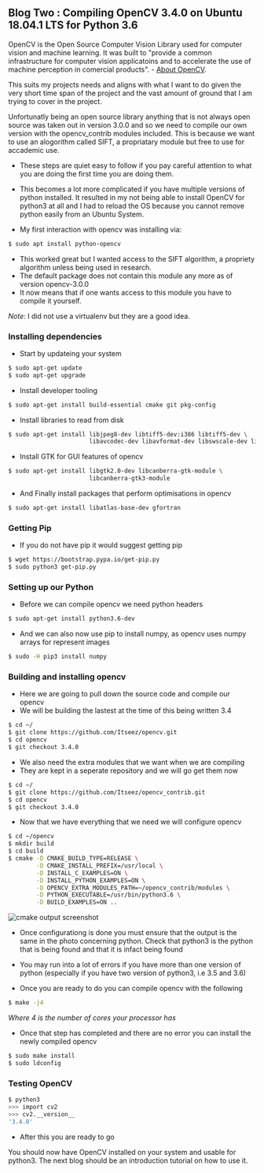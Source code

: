 ## Blog Two : Compiling OpenCV 3.4.0 on Ubuntu 18.04.1 LTS for Python 3.6

OpenCV is the Open Source Computer Vision Library used for computer vision and machine learning. It was built to "provide a common infrastructure for computer vision applicatoins and to accelerate the use of machine perception in comercial products". - [About OpenCV](https://opencv.org/about.html).

This suits my projects needs and aligns with what I want to do given the very short time span of the project and the vast amount of ground that I am trying to cover in the project. 

Unfortunatly being an open source library anything that is not always open source was taken out in version 3.0.0 and so we need to compile our own version with the opencv_contrib modules included. This is because we want to use an alogorithm called SIFT, a propriatary module but free to use for accademic use. 

* These steps are quiet easy to follow if you pay careful attention to what you are doing the first time you are doing them.
* This becomes a lot more complicated if you have multiple versions of python installed. It resulted in my not being able to install OpenCV for python3 at all and I had to reload the OS because you cannot remove python easily from an Ubuntu System.

* My first interaction with opencv was installing via:
```bash
$ sudo apt install python-opencv
```

* This worked great but I wanted access to the SIFT algorithm, a propriety algorithm unless being used in research. 
* The default package does not contain this module any more as of version opencv-3.0.0
* It now means that if one wants access to this module you have to compile it yourself.

*Note*: I did not use a virtualenv but they are a good idea.

### Installing dependencies

* Start by updateing your system
```bash
$ sudo apt-get update
$ sudo apt-get upgrade
```

* Install developer tooling
```bash
$ sudo apt-get install build-essential cmake git pkg-config
```

* Install libraries to read from disk
```bash
$ sudo apt-get install libjpeg8-dev libtiff5-dev:i386 libtiff5-dev \
                       libavcodec-dev libavformat-dev libswscale-dev libv4l-dev
```

* Install GTK for GUI features of opencv
```bash
$ sudo apt-get install libgtk2.0-dev libcanberra-gtk-module \
                       libcanberra-gtk3-module
```

* And Finally install packages that perform optimisations in opencv
```bash
$ sudo apt-get install libatlas-base-dev gfortran
```

### Getting Pip

* If you do not have pip it would suggest getting pip
```bash
$ wget https://bootstrap.pypa.io/get-pip.py
$ sudo python3 get-pip.py
```

### Setting up our Python

* Before we can compile opencv we need python headers
```bash
$ sudo apt-get install python3.6-dev
```

* And we can also now use pip to install numpy, as opencv uses numpy arrays for represent images
```bash
$ sudo -H pip3 install numpy
```

### Building and installing opencv

* Here we are going to pull down the source code and compile our opencv
* We will be building the lastest at the time of this being written 3.4

```bash
$ cd ~/
$ git clone https://github.com/Itseez/opencv.git
$ cd opencv
$ git checkout 3.4.0
```

* We also need the extra modules that we want when we are compiling 
* They are kept in a seperate repository and we will go get them now

```bash
$ cd ~/
$ git clone https://github.com/Itseez/opencv_contrib.git
$ cd opencv
$ git checkout 3.4.0
```

* Now that we have everything that we need we will configure opencv

```bash
$ cd ~/opencv
$ mkdir build
$ cd build
$ cmake -D CMAKE_BUILD_TYPE=RELEASE \
        -D CMAKE_INSTALL_PREFIX=/usr/local \
        -D INSTALL_C_EXAMPLES=ON \
        -D INSTALL_PYTHON_EXAMPLES=ON \
        -D OPENCV_EXTRA_MODULES_PATH=~/opencv_contrib/modules \
        -D PYTHON_EXECUTABLE=/usr/bin/python3.6 \
        -D BUILD_EXAMPLES=ON ..
```

![cmake output screenshot](https://gitlab.computing.dcu.ie/doylet9/2019-ca400-XXXX/raw/master/docs/blog/images/cmakeScreenshot.png)

* Once configurationg is done you must ensure that the output is the same in the photo concerning python. Check that python3 is the python that is being found and that it is infact being found
* You may run into a lot of errors if you have more than one version of python (especially if you have two version of python3, i.e 3.5 and 3.6)

* Once you are ready to do you can compile opencv with the following
```bash
$ make -j4
```
*Where 4 is the number of cores your processor has*

* Once that step has completed and there are no error you can install the newly compiled opencv

```bash
$ sudo make install 
$ sudo ldconfig
```

### Testing OpenCV

```bash
$ python3
>>> import cv2
>>> cv2.__version__
'3.4.0'
```

* After this you are ready to go

You should now have OpenCV installed on your system and usable for python3. The next blog should be an introduction tutorial on how to use it.


